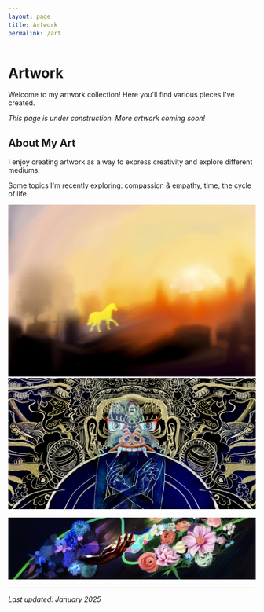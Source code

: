 ```yaml
---
layout: page
title: Artwork
permalink: /art
---
```


# Artwork

Welcome to my artwork collection! Here you'll find various pieces I've created.

*This page is under construction. More artwork coming soon!*

## About My Art

I enjoy creating artwork as a way to express creativity and explore different mediums.

Some topics I'm recently exploring: compassion & empathy, time, the cycle of life.

![alive](./images/art/alive.jpg)
![freedom](./images/art/freedom.jpg)

![cycle](./images/art/cycle.jpg)

<!-- ![chances](./images/art/chances.jpg) -->
---

*Last updated: January 2025*
